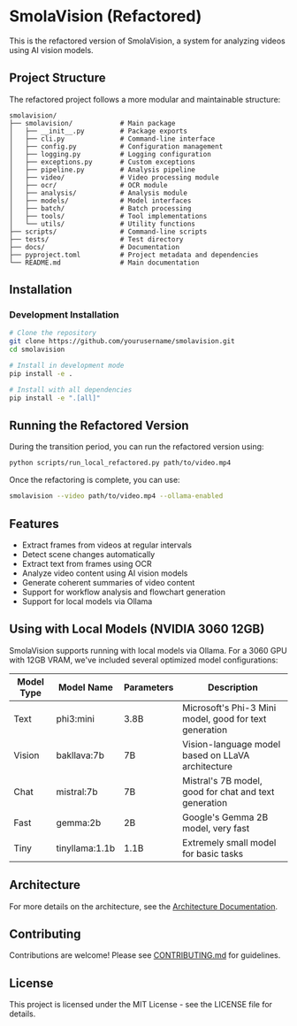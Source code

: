 # SmolaVision (Refactored)

This is the refactored version of SmolaVision, a system for analyzing videos using AI vision models.

## Project Structure

The refactored project follows a more modular and maintainable structure:

```
smolavision/
├── smolavision/            # Main package
│   ├── __init__.py         # Package exports
│   ├── cli.py              # Command-line interface
│   ├── config.py           # Configuration management
│   ├── logging.py          # Logging configuration
│   ├── exceptions.py       # Custom exceptions
│   ├── pipeline.py         # Analysis pipeline
│   ├── video/              # Video processing module
│   ├── ocr/                # OCR module
│   ├── analysis/           # Analysis module
│   ├── models/             # Model interfaces
│   ├── batch/              # Batch processing
│   ├── tools/              # Tool implementations
│   └── utils/              # Utility functions
├── scripts/                # Command-line scripts
├── tests/                  # Test directory
├── docs/                   # Documentation
├── pyproject.toml          # Project metadata and dependencies
└── README.md               # Main documentation
```

## Installation

### Development Installation

```bash
# Clone the repository
git clone https://github.com/yourusername/smolavision.git
cd smolavision

# Install in development mode
pip install -e .

# Install with all dependencies
pip install -e ".[all]"
```

## Running the Refactored Version

During the transition period, you can run the refactored version using:

```bash
python scripts/run_local_refactored.py path/to/video.mp4
```

Once the refactoring is complete, you can use:

```bash
smolavision --video path/to/video.mp4 --ollama-enabled
```

## Features

- Extract frames from videos at regular intervals
- Detect scene changes automatically
- Extract text from frames using OCR
- Analyze video content using AI vision models
- Generate coherent summaries of video content
- Support for workflow analysis and flowchart generation
- Support for local models via Ollama

## Using with Local Models (NVIDIA 3060 12GB)

SmolaVision supports running with local models via Ollama. For a 3060 GPU with 12GB VRAM, we've included several optimized model configurations:

| Model Type | Model Name | Parameters | Description |
|------------|------------|------------|-------------|
| Text       | phi3:mini  | 3.8B       | Microsoft's Phi-3 Mini model, good for text generation |
| Vision     | bakllava:7b| 7B         | Vision-language model based on LLaVA architecture |
| Chat       | mistral:7b | 7B         | Mistral's 7B model, good for chat and text generation |
| Fast       | gemma:2b   | 2B         | Google's Gemma 2B model, very fast |
| Tiny       | tinyllama:1.1b | 1.1B   | Extremely small model for basic tasks |

## Architecture

For more details on the architecture, see the [Architecture Documentation](docs/architecture.md).

## Contributing

Contributions are welcome! Please see [CONTRIBUTING.md](CONTRIBUTING.md) for guidelines.

## License

This project is licensed under the MIT License - see the LICENSE file for details.
